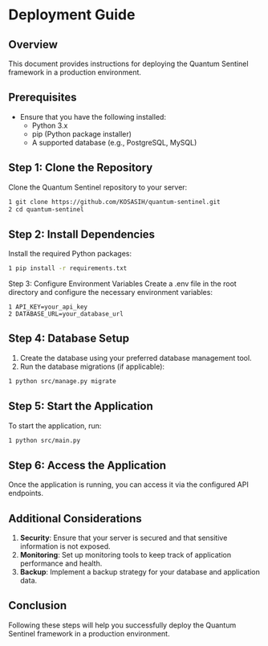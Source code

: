 # Deployment Guide

## Overview
This document provides instructions for deploying the Quantum Sentinel framework in a production environment.

## Prerequisites
- Ensure that you have the following installed:
  - Python 3.x
  - pip (Python package installer)
  - A supported database (e.g., PostgreSQL, MySQL)

## Step 1: Clone the Repository
Clone the Quantum Sentinel repository to your server:

```bash
1 git clone https://github.com/KOSASIH/quantum-sentinel.git
2 cd quantum-sentinel
```

## Step 2: Install Dependencies
Install the required Python packages:

```bash
1 pip install -r requirements.txt
```

Step 3: Configure Environment Variables
Create a .env file in the root directory and configure the necessary environment variables:

```
1 API_KEY=your_api_key
2 DATABASE_URL=your_database_url
```

## Step 4: Database Setup
1. Create the database using your preferred database management tool.
2. Run the database migrations (if applicable):

```bash
1 python src/manage.py migrate
```

## Step 5: Start the Application
To start the application, run:

```bash
1 python src/main.py
```

## Step 6: Access the Application
Once the application is running, you can access it via the configured API endpoints.

## Additional Considerations

1. **Security**: Ensure that your server is secured and that sensitive information is not exposed.
2. **Monitoring**: Set up monitoring tools to keep track of application performance and health.
3. **Backup**: Implement a backup strategy for your database and application data.

## Conclusion
Following these steps will help you successfully deploy the Quantum Sentinel framework in a production environment.
